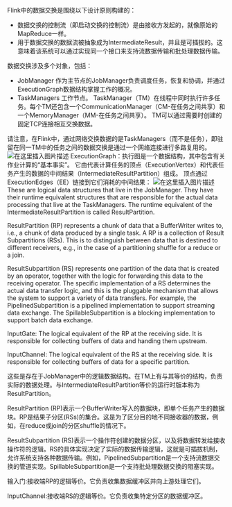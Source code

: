 Flink中的数据交换是围绕以下设计原则构建的：
- 数据交换的控制流（即启动交换的控制流）是由接收方发起的，就像原始的MapReduce一样。
- 用于数据交换的数据流被抽象成为IntermediateResult，并且是可插拔的。这意味着该系统可以通过实现同一个接口来支持流数据传输和批处理数据传输。

数据交换涉及多个对象，包括：
- JobManager 
作为主节点的JobManager负责调度任务，恢复和协调，并通过ExecutionGraph数据结构掌握工作的概况。
- TaskManagers
  工作节点。 TaskManager（TM）在线程中同时执行许多任务。每个TM还包含一个CommunicationManager（CM-在任务之间共享）和一个MemoryManager（MM-在任务之间共享）。 TM可以通过需要时创建的固定TCP连接相互交换数据。

请注意，在Flink中，通过网络交换数据的是TaskManagers（而不是任务），即驻留在同一TM中的任务之间的数据交换是通过一个网络连接进行多路复用的。
![在这里插入图片描述](https://img-blog.csdnimg.cn/20210402165540129.png?x-oss-process=image/watermark,type_ZmFuZ3poZW5naGVpdGk,shadow_10,text_aHR0cHM6Ly9ibG9nLmNzZG4ubmV0L3UwMTE2MjQxNTc=,size_16,color_FFFFFF,t_70)
ExecutionGraph：执行图是一个数据结构，其中包含有关作业计算的“基本事实”。 它由代表计算任务的顶点（ExecutionVertex）和代表任务产生的数据的中间结果（IntermediateResultPartition）组成。 顶点通过ExecutionEdges（EE）链接到它们消耗的中间结果：
![在这里插入图片描述](https://img-blog.csdnimg.cn/20210402174627195.png?x-oss-process=image/watermark,type_ZmFuZ3poZW5naGVpdGk,shadow_10,text_aHR0cHM6Ly9ibG9nLmNzZG4ubmV0L3UwMTE2MjQxNTc=,size_16,color_FFFFFF,t_70)
These are logical data structures that live in the JobManager. They have their runtime equivalent structures that are responsible for the actual data processing that live at the TaskManagers. The runtime equivalent of the IntermediateResultPartition is called ResultPartition.

ResultPartition (RP) represents a chunk of data that a BufferWriter writes to, i.e., a chunk of data produced by a single task. A RP is a collection of Result Subpartitions (RSs). This is to distinguish between data that is destined to different receivers, e.g., in the case of a partitioning shuffle for a reduce or a join.

ResultSubpartition (RS) represents one partition of the data that is created by an operator, together with the logic for forwarding this data to the receiving operator. The specific implementation of a RS determines the actual data transfer logic, and this is the pluggable mechanism that allows the system to support a variety of data transfers. For example, the PipelinedSubpartition is a pipelined implementation to support streaming data exchange. The SpillableSubpartition is a blocking implementation to support batch data exchange.

InputGate: The logical equivalent of the RP at the receiving side. It is responsible for collecting buffers of data and handing them upstream.

InputChannel: The logical equivalent of the RS at the receiving side. It is responsible for collecting buffers of data for a specific partition.

这些是存在于JobManager中的逻辑数据结构。在TM上有与其等价的结构，负责实际的数据处理。与IntermediateResultPartition等价的运行时版本称为ResultPartition。

ResultPartition (RP)表示一个BufferWriter写入的数据块，即单个任务产生的数据块。RP是结果子分区(RSs)的集合。这是为了区分目的地不同接收器的数据，例如，在reduce或join的分区shuffle的情况下。

ResultSubpartition (RS)表示一个操作符创建的数据分区，以及将数据转发给接收操作符的逻辑。RS的具体实现决定了实际的数据传输逻辑，这就是可插拔机制，允许系统支持各种数据传输。例如，PipelinedSubpartition是一个支持流数据交换的管道实现。SpillableSubpartition是一个支持批处理数据交换的阻塞实现。

输入门:接收端RP的逻辑等价。它负责收集数据缓冲区并向上游处理它们。

InputChannel:接收端RS的逻辑等价。它负责收集特定分区的数据缓冲区。

